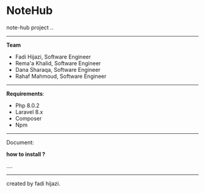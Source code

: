 
# NoteHub

note-hub project ..

****
**Team**  

- Fadi Hijazi, Software Engineer
- Rema'a Khalid, Software Engineer
- Dana Sharaqa, Software Engineer
- Rahaf Mahmoud, Software Engineer

****
**Requirements**:

- Php  8.0.2
- Laravel 8.x
- Composer
- Npm

****
Document:

**how to install ?**

....

****
created by fadi hijazi.

